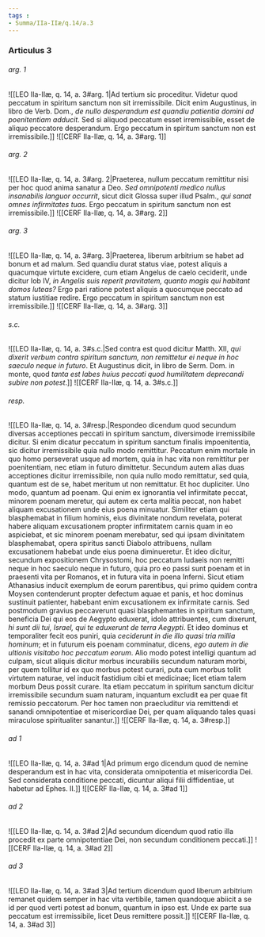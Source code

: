 ```yaml
---
tags : 
- Summa/IIa-IIæ/q.14/a.3
---
```


### Articulus 3

###### arg. 1
![[LEO IIa-IIæ, q. 14, a. 3#arg. 1|Ad tertium sic proceditur. Videtur quod peccatum in spiritum sanctum non sit irremissibile. Dicit enim Augustinus, in libro de Verb. Dom., *de nullo desperandum est quandiu patientia domini ad poenitentiam adducit*. Sed si aliquod peccatum esset irremissibile, esset de aliquo peccatore desperandum. Ergo peccatum in spiritum sanctum non est irremissibile.]]
![[CERF IIa-IIæ, q. 14, a. 3#arg. 1]]

###### arg. 2
![[LEO IIa-IIæ, q. 14, a. 3#arg. 2|Praeterea, nullum peccatum remittitur nisi per hoc quod anima sanatur a Deo. *Sed omnipotenti medico nullus insanabilis languor occurrit*, sicut dicit Glossa super illud Psalm., *qui sanat omnes infirmitates tuas*. Ergo peccatum in spiritum sanctum non est irremissibile.]]
![[CERF IIa-IIæ, q. 14, a. 3#arg. 2]]

###### arg. 3
![[LEO IIa-IIæ, q. 14, a. 3#arg. 3|Praeterea, liberum arbitrium se habet ad bonum et ad malum. Sed quandiu durat status viae, potest aliquis a quacumque virtute excidere, cum etiam Angelus de caelo ceciderit, unde dicitur Iob IV, *in Angelis suis reperit pravitatem, quanto magis qui habitant domos luteas?* Ergo pari ratione potest aliquis a quocumque peccato ad statum iustitiae redire. Ergo peccatum in spiritum sanctum non est irremissibile.]]
![[CERF IIa-IIæ, q. 14, a. 3#arg. 3]]

###### s.c.
![[LEO IIa-IIæ, q. 14, a. 3#s.c.|Sed contra est quod dicitur Matth. XII, *qui dixerit verbum contra spiritum sanctum, non remittetur ei neque in hoc saeculo neque in futuro*. Et Augustinus dicit, in libro de Serm. Dom. in monte, quod *tanta est labes huius peccati quod humilitatem deprecandi subire non potest*.]]
![[CERF IIa-IIæ, q. 14, a. 3#s.c.]]

###### resp.
![[LEO IIa-IIæ, q. 14, a. 3#resp.|Respondeo dicendum quod secundum diversas acceptiones peccati in spiritum sanctum, diversimode irremissibile dicitur. Si enim dicatur peccatum in spiritum sanctum finalis impoenitentia, sic dicitur irremissibile quia nullo modo remittitur. Peccatum enim mortale in quo homo perseverat usque ad mortem, quia in hac vita non remittitur per poenitentiam, nec etiam in futuro dimittetur. Secundum autem alias duas acceptiones dicitur irremissibile, non quia nullo modo remittatur, sed quia, quantum est de se, habet meritum ut non remittatur. Et hoc dupliciter. Uno modo, quantum ad poenam. Qui enim ex ignorantia vel infirmitate peccat, minorem poenam meretur, qui autem ex certa malitia peccat, non habet aliquam excusationem unde eius poena minuatur. Similiter etiam qui blasphemabat in filium hominis, eius divinitate nondum revelata, poterat habere aliquam excusationem propter infirmitatem carnis quam in eo aspiciebat, et sic minorem poenam merebatur, sed qui ipsam divinitatem blasphemabat, opera spiritus sancti Diabolo attribuens, nullam excusationem habebat unde eius poena diminueretur. Et ideo dicitur, secundum expositionem Chrysostomi, hoc peccatum Iudaeis non remitti neque in hoc saeculo neque in futuro, quia pro eo passi sunt poenam et in praesenti vita per Romanos, et in futura vita in poena Inferni. Sicut etiam Athanasius inducit exemplum de eorum parentibus, qui primo quidem contra Moysen contenderunt propter defectum aquae et panis, et hoc dominus sustinuit patienter, habebant enim excusationem ex infirmitate carnis. Sed postmodum gravius peccaverunt quasi blasphemantes in spiritum sanctum, beneficia Dei qui eos de Aegypto eduxerat, idolo attribuentes, cum dixerunt, *hi sunt dii tui, Israel, qui te eduxerunt de terra Aegypti*. Et ideo dominus et temporaliter fecit eos puniri, quia *ceciderunt in die illo quasi tria millia hominum*; et in futurum eis poenam comminatur, dicens, *ego autem in die ultionis visitabo hoc peccatum eorum*. Alio modo potest intelligi quantum ad culpam, sicut aliquis dicitur morbus incurabilis secundum naturam morbi, per quem tollitur id ex quo morbus potest curari, puta cum morbus tollit virtutem naturae, vel inducit fastidium cibi et medicinae; licet etiam talem morbum Deus possit curare. Ita etiam peccatum in spiritum sanctum dicitur irremissibile secundum suam naturam, inquantum excludit ea per quae fit remissio peccatorum. Per hoc tamen non praecluditur via remittendi et sanandi omnipotentiae et misericordiae Dei, per quam aliquando tales quasi miraculose spiritualiter sanantur.]]
![[CERF IIa-IIæ, q. 14, a. 3#resp.]]

###### ad 1
![[LEO IIa-IIæ, q. 14, a. 3#ad 1|Ad primum ergo dicendum quod de nemine desperandum est in hac vita, considerata omnipotentia et misericordia Dei. Sed considerata conditione peccati, dicuntur aliqui filii diffidentiae, ut habetur ad Ephes. II.]]
![[CERF IIa-IIæ, q. 14, a. 3#ad 1]]

###### ad 2
![[LEO IIa-IIæ, q. 14, a. 3#ad 2|Ad secundum dicendum quod ratio illa procedit ex parte omnipotentiae Dei, non secundum conditionem peccati.]]
![[CERF IIa-IIæ, q. 14, a. 3#ad 2]]

###### ad 3
![[LEO IIa-IIæ, q. 14, a. 3#ad 3|Ad tertium dicendum quod liberum arbitrium remanet quidem semper in hac vita vertibile, tamen quandoque abiicit a se id per quod verti potest ad bonum, quantum in ipso est. Unde ex parte sua peccatum est irremissibile, licet Deus remittere possit.]]
![[CERF IIa-IIæ, q. 14, a. 3#ad 3]]

